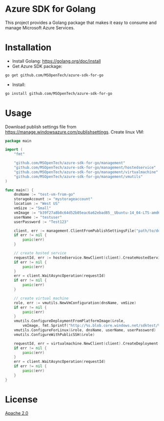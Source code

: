 # Azure SDK for Golang
This project provides a Golang package that makes it easy to consume and manage Microsoft Azure Services.

# Installation
- Install Golang: https://golang.org/doc/install
- Get Azure SDK package: 

```sh
go get github.com/MSOpenTech/azure-sdk-for-go
```
- Install: 

```sh
go install github.com/MSOpenTech/azure-sdk-for-go
```

# Usage

Download publish settings file from https://manage.windowsazure.com/publishsettings.
Create linux VM:

```go
package main

import (
    "fmt"

    "github.com/MSOpenTech/azure-sdk-for-go/management"
    "github.com/MSOpenTech/azure-sdk-for-go/management/hostedservice"
    "github.com/MSOpenTech/azure-sdk-for-go/management/virtualmachine"
    "github.com/MSOpenTech/azure-sdk-for-go/management/vmutils"
)

func main() {
    dnsName := "test-vm-from-go"
    storageAccount := "mystorageaccount"
    location := "West US"
    vmSize := "Small"
    vmImage := "b39f27a8b8c64d52b05eac6a62ebad85__Ubuntu-14_04-LTS-amd64-server-20140724-en-us-30GB"
    userName := "testuser"
    userPassword := "Test123"

    client, err := management.ClientFromPublishSettingsFile("path/to/downloaded.publishsettings", "")
    if err != nil {
        panic(err)
    }

    // create hosted service
    requestId, err := hostedservice.NewClient(client).CreateHostedService(dnsName, location, "", dnsName, "")
    if err != nil {
        panic(err)
    }
    err = client.WaitAsyncOperation(requestId)
    if err != nil {
        panic(err)
    }

    // create virtual machine
    role, err := vmutils.NewVmConfiguration(dnsName, vmSize)
    if err != nil {
        panic(err)
    }
    vmutils.ConfigureDeploymentFromPlatformImage(&role,
        vmImage, fmt.Sprintf("http://%s.blob.core.windows.net/sdktest/%s.vhd", storageAccount, dnsName), "")
    vmutils.ConfigureForLinux(&role, dnsName, userName, userPassword)
    vmutils.ConfigureWithPublicSSH(&role)

    requestId, err = virtualmachine.NewClient(client).CreateDeployment(role, dnsName)
    if err != nil {
        panic(err)
    }
    err = client.WaitAsyncOperation(requestId)
    if err != nil {
        panic(err)
    }
}
```

# License
[Apache 2.0](LICENSE-2.0.txt)

